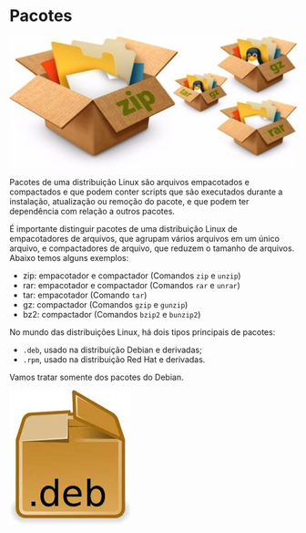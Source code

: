 # Pacotes

![](imagens/targztgzbz2tbz2zipgzrarZ7z.jpg)

Pacotes de uma distribuição Linux são arquivos empacotados e compactados e que podem conter scripts que são executados durante a instalação, atualização ou remoção do pacote, e que podem ter dependência com relação a outros pacotes.

É importante distinguir pacotes de uma distribuição Linux de empacotadores de arquivos, que agrupam vários arquivos em um único arquivo, e compactadores de arquivo, que reduzem o tamanho de arquivos. Abaixo temos alguns exemplos:

- zip: empacotador e compactador (Comandos `zip` e `unzip`)
- rar: empacotador e compactador (Comandos `rar` e `unrar`)
- tar: empacotador (Comando `tar`)
- gz: compactador (Comandos `gzip` e `gunzip`)
- bz2: compactador (Comandos `bzip2` e `bunzip2`)

No mundo das distribuições Linux, há dois tipos principais de pacotes:

- `.deb`, usado na distribuição Debian e derivadas;
- `.rpm`, usado na distribuição Red Hat e derivadas.

Vamos tratar somente dos pacotes do Debian.

![](imagens/deb3.jpg)